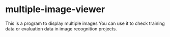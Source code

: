 # multiple-image-viewer
This is a program to display multiple images You can use it to check training data or evaluation data in image recognition projects.
